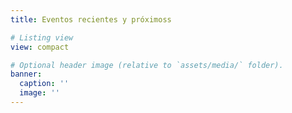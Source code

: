 ```yaml
---
title: Eventos recientes y próximoss

# Listing view
view: compact

# Optional header image (relative to `assets/media/` folder).
banner:
  caption: ''
  image: ''
---
```

